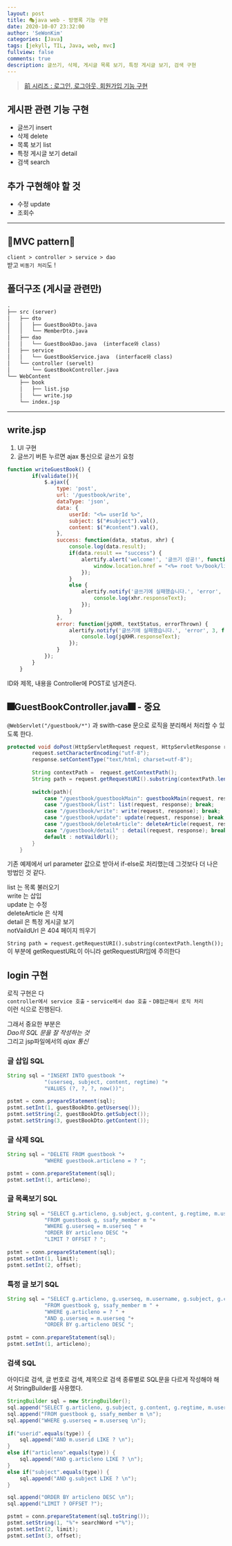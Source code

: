 ```yaml
---
layout: post
title: 🎭java web - 방명록 기능 구현
date: 2020-10-07 23:32:00
author: 'SeWonKim'
categories: [Java]
tags: [jekyll, TIL, Java, web, mvc]
fullview: false
comments: true
description: 글쓰기, 삭제, 게시글 목록 보기, 특정 게시글 보기, 검색 구현
---
```


> [前 시리즈 : 로그인, 로그아웃, 회원가입 기능 구현](https://sewonkimm.github.io/java/2020/10/06/guestbookMVC1.html)

## 게시판 관련 기능 구현

- 글쓰기 insert
- 삭제 delete
- 목록 보기 list
- 특정 게시글 보기 detail
- 검색 search

## 추가 구현해야 할 것

- 수정 update
- 조회수

---


## 🎇MVC pattern🎇

`client > controller > service > dao`     
받고 `비동기 처리`도 !


## 폴더구조 (게시글 관련만)
      
```markdown
.
├── src (server)
│   ├── dto
│   │   ├── GuestBookDto.java
│   │   └── MemberDto.java
│   ├── dao
│   │   └── GuestBookDao.java  (interface와 class)
│   ├── service
│   │   └── GuestBookService.java  (interface와 class)
│   └── controller (servelt)
│       └── GuestBookController.java 
└── WebContent   
    ├── book
    │   ├── list.jsp
    │   └── write.jsp
    └── index.jsp
```         
   
      

---
   
      
       
## write.jsp 

1. UI 구현
2. 글쓰기 버튼 누르면 ajax 통신으로 글쓰기 요청

```javascript
function writeGuestBook() {
		if(validate()){
			$.ajax({
				type: 'post',
				url: '/guestbook/write',
				dataType: 'json',
				data: {
					userId: "<%= userId %>",
					subject: $("#subject").val(),
					content: $("#content").val(),
				},
				success: function(data, status, xhr) {
					console.log(data.result);
					if(data.result == "success") {
						alertify.alert('welcome!', '글쓰기 성공!', function(){
							window.location.href = "<%= root %>/book/list.jsp";
						});
					}
					else {
						alertify.notify('글쓰기에 실패했습니다.', 'error', 3, function(){
							console.log(xhr.responseText);
						});
					}
				},
				error: function(jqXHR, textStatus, errorThrown) {
					alertify.notify('글쓰기에 실패했습니다.', 'error', 3, function(){
						console.log(jqXHR.responseText);
					});
				}
			});
		}
	}
```
ID와 제목, 내용을 Controller에 POST로 넘겨준다.
    
     
      
       
         
          
## 🎆GuestBookController.java🎆 - 중요

`@WebServlet("/guestbook/*")` 과 swith-case 문으로 로직을 분리해서 처리할 수 있도록 한다.

```java
protected void doPost(HttpServletRequest request, HttpServletResponse response) throws ServletException, IOException {
		request.setCharacterEncoding("utf-8");
		response.setContentType("text/html; charset=utf-8");
		
		String contextPath =  request.getContextPath();
		String path = request.getRequestURI().substring(contextPath.length());
		
		switch(path){
			case "/guestbook/guestbookMain": guestbookMain(request, response); break;
			case "/guestbook/list": list(request, response); break;
			case "/guestbook/write": write(request, response); break;
			case "/guestbook/update": update(request, response); break;
			case "/guestbook/deleteArticle": deleteArticle(request, response); break;
			case "/guestbook/detail" : detail(request, response); break;
			default : notVaildUrl();
		}
	}
```
기존 예제에서 url parameter 값으로 받아서 if-else로 처리했는데 그것보다 더 나은 방법인 것 같다.


list 는 목록 불러오기       
write 는 삽입    
update 는 수정    
deleteArticle 은 삭제    
detail 은 특정 게시글 보기   
notVaildUrl 은 404 페이지 띄우기    

`String path = request.getRequestURI().substring(contextPath.length());` 이 부분에 getRequestUR*L*이 아니라 getRequestUR*I*임에 주의한다

   
      
         
          
## login 구현

로직 구현은 다      
`controller에서 service 호출` - `service에서 dao 호출` - `DB접근해서 로직 처리`    
이런 식으로 진행된다.

그래서 중요한 부분은     
*Dao의 SQL 문을 잘 작성하는 것*     
그리고 jsp파일에서의 *ajax 통신*


### 글 삽입 SQL

``` java
String sql = "INSERT INTO guestbook "+
			"(userseq, subject, content, regtime) "+
			"VALUES (?, ?, ?, now())";

pstmt = conn.prepareStatement(sql);
pstmt.setInt(1, guestBookDto.getUserseq());
pstmt.setString(2, guestBookDto.getSubject());
pstmt.setString(3, guestBookDto.getContent());
```

            
### 글 삭제 SQL

``` java
String sql = "DELETE FROM guestbook "+
			"WHERE guestbook.articleno = ? ";

pstmt = conn.prepareStatement(sql);
pstmt.setInt(1, articleno);
```


### 글 목록보기 SQL

``` java
String sql = "SELECT g.articleno, g.subject, g.content, g.regtime, m.username "+
			"FROM guestbook g, ssafy_member m "+
			"WHERE g.userseq = m.userseq " +
			"ORDER BY articleno DESC "+
			"LIMIT ? OFFSET ? ";
			
pstmt = conn.prepareStatement(sql);
pstmt.setInt(1, limit);
pstmt.setInt(2, offset);
```

### 특정 글 보기 SQL

``` java
String sql = "SELECT g.articleno, g.userseq, m.username, g.subject, g.content, g.regtime "+
			"FROM guestbook g, ssafy_member m " +
			"WHERE g.articleno = ? " + 
			"AND g.userseq = m.userseq "+
			"ORDER BY g.articleno DESC ";
        
pstmt = conn.prepareStatement(sql);
pstmt.setInt(1, articleno);
```


### 검색 SQL

아이디로 검색, 글 번호로 검색, 제목으로 검색 종류별로 SQL문을 다르게 작성해야 해서 StringBuilder를 사용했다.

``` java
StringBuilder sql = new StringBuilder();
sql.append("SELECT g.articleno, g.subject, g.content, g.regtime, m.username \n");
sql.append("FROM guestbook g, ssafy_member m \n");
sql.append("WHERE g.userseq = m.userseq \n");
			
if("userid".equals(type)) {
	sql.append("AND m.userid LIKE ? \n");
}
else if("articleno".equals(type)) {
	sql.append("AND g.articleno LIKE ? \n");
}
else if("subject".equals(type)) {
	sql.append("AND g.subject LIKE ? \n");
}

sql.append("ORDER BY articleno DESC \n");
sql.append("LIMIT ? OFFSET ?");

pstmt = conn.prepareStatement(sql.toString());
pstmt.setString(1, "%"+ searchWord +"%");
pstmt.setInt(2, limit);
pstmt.setInt(3, offset);
```
